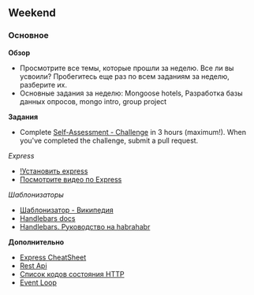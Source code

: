 ## Weekend

### Основное

**Обзор**

- Просмотрите все темы, которые прошли за неделю. Все ли вы усвоили? Пробегитесь еще раз по всем заданиям за неделю, разберите их.
- Основные задания за неделю: Mongoose hotels, Разработка базы данных опросов, mongo intro, group project

**Задания**

- Complete [Self-Assessment - Challenge]() in 3 hours
(maximum!). When you've completed the challenge, submit a pull request.

*Express*
- [!Установить express](http://expressjs.com/ru/starter/installing.html)
- [Посмотрите видео по Express](https://www.youtube.com/playlist?list=PL0lO_mIqDDFX0qH9w5YQIDV6Wxy0oawet)

*Шаблонизаторы*
- [Шаблонизатор - Википедия](https://ru.wikipedia.org/wiki/%D0%A8%D0%B0%D0%B1%D0%BB%D0%BE%D0%BD%D0%B8%D0%B7%D0%B0%D1%82%D0%BE%D1%80)
- [Handlebars docs](https://handlebarsjs.com)
- [Handlebars. Руководство на habrahabr](https://habr.com/ru/post/273581/)

**Дополнительно**

- [Express CheatSheet](https://devhints.io/express)
- [Rest Api](https://habr.com/post/351890)
- [Список кодов состояния HTTP](https://ru.wikipedia.org/wiki/%D0%A1%D0%BF%D0%B8%D1%81%D0%BE%D0%BA_%D0%BA%D0%BE%D0%B4%D0%BE%D0%B2_%D1%81%D0%BE%D1%81%D1%82%D0%BE%D1%8F%D0%BD%D0%B8%D1%8F_HTTP)
- [Event Loop](https://www.youtube.com/watch?v=j4_9BZezSUA)
